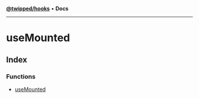 [**@twipped/hooks**](../README.md) • **Docs**

***

# useMounted

## Index

### Functions

- [useMounted](functions/useMounted.md)
